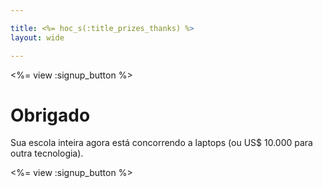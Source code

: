 ```yaml
---

title: <%= hoc_s(:title_prizes_thanks) %>
layout: wide

---
```


<%= view :signup_button %>

# Obrigado

Sua escola inteira agora está concorrendo a laptops (ou US$ 10.000 para outra tecnologia).

<%= view :signup_button %>